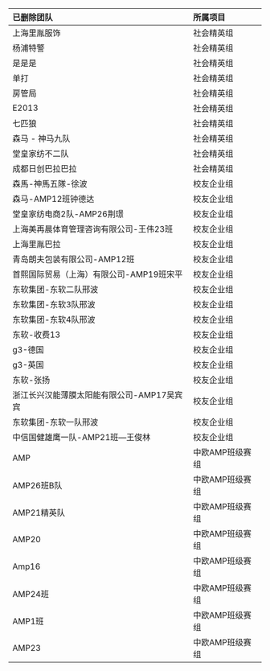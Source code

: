|已删除团队|所属项目|
|:--|:--|
|上海里胤服饰|社会精英组|
|杨浦特警|社会精英组|
|是是是|社会精英组|
|单打|社会精英组|
|房管局|社会精英组|
|E2013|社会精英组|
|七匹狼|社会精英组|
|森马 - 神马九队|社会精英组|
|堂皇家纺不二队|社会精英组|
|成都日创巴拉巴拉|社会精英组|
|森馬-神馬五隊-徐波|校友企业组|
|森马-AMP12班钟德达|校友企业组|
|堂皇家纺电商2队-AMP26荆璟|校友企业组|
|上海美再晨体育管理咨询有限公司-王伟23班|校友企业组|
|上海里胤巴拉|校友企业组|
|青岛朗夫包装有限公司-AMP12班|校友企业组|
|首熙国际贸易（上海）有限公司-AMP19班宋平|校友企业组|
|东软集团-东软二队邢波|校友企业组|
|东软集团-东软3队邢波|校友企业组|
|东软集团-东软4队邢波|校友企业组|
|东软-收费13|校友企业组|
|g3-德国|校友企业组|
|g3-英国|校友企业组|
|东软-张扬|校友企业组|
|浙江长兴汉能薄膜太阳能有限公司-AMP17吴宾宾|校友企业组|
|东软集团-东软一队邢波|校友企业组|
|中信国健雄鹰一队-AMP21班—王俊林|校友企业组|
|AMP|中欧AMP班级赛组|
|AMP26班B队|中欧AMP班级赛组|
|AMP21精英队|中欧AMP班级赛组|
|AMP20|中欧AMP班级赛组|
|Amp16|中欧AMP班级赛组|
|AMP24班|中欧AMP班级赛组|
|AMP1班|中欧AMP班级赛组|
|AMP23|中欧AMP班级赛组|